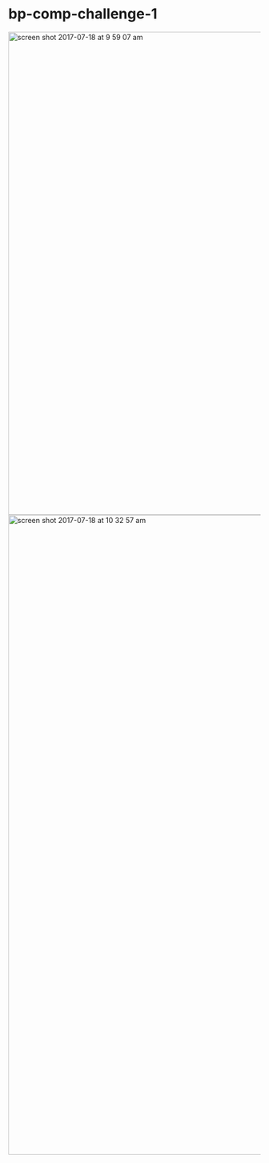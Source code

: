 # bp-comp-challenge-1
<img width="965" alt="screen shot 2017-07-18 at 9 59 07 am" src="https://user-images.githubusercontent.com/26842728/28327324-4efba9ee-6ba0-11e7-8a58-f7e9891e5660.png">
<img width="1278" alt="screen shot 2017-07-18 at 10 32 57 am" src="https://user-images.githubusercontent.com/26842728/28328706-9bcc3514-6ba4-11e7-8b74-28e55d4e7374.png">
